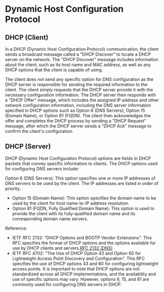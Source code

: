 # Dynamic Host Configuration Protocol

## DHCP (Client)
In a DHCP (Dynamic Host Configuration Protocol) communication, the client sends a broadcast message called a "DHCP Discover"
to locate a DHCP server on the network. The "DHCP Discover" message includes information about the client, such as its host 
name and MAC address, as well as any DHCP options that the client is capable of using.

The client does not send any specific option for DNS configuration as the DHCP server is responsible for sending the 
required information to the client. The client simply requests that the DHCP server provide it with the necessary 
configuration information. The DHCP server then responds with a "DHCP Offer" message, which includes the assigned 
IP address and other network configuration information, including the DNS server information specified in DHCP options 
such as Option 6 (DNS Servers), Option 15 (Domain Name), or Option 81 (FQDN). The client then acknowledges the offer
and completes the DHCP process by sending a "DHCP Request" message, after which the DHCP server sends a "DHCP Ack" 
message to confirm the client's configuration.


## DHCP (Server)
DHCP (Dynamic Host Configuration Protocol) options are fields in DHCP packets that convey specific information to clients. 
The DHCP options used for configuring DNS servers include:

Option 6 (DNS Servers): This option specifies one or more IP addresses of DNS servers to be used by the client. 
The IP addresses are listed in order of priority.

- Option 15 (Domain Name): This option specifies the domain name to be used by the client for host name-to-IP address 
resolution.
- Option 81 (FQDN, Fully Qualified Domain Name): This option is used to provide the client with its fully-qualified domain name and its corresponding domain name servers.


Reference:

- IETF RFC 2132: "DHCP Options and BOOTP Vendor Extensions". This RFC specifies the format of DHCP options and the options available for use by DHCP clients and servers.[RFC 2132 (DNS)](https://www.rfc-editor.org/rfc/rfc2132#section-3.8)
- IETF RFC 4702: "The Use of DHCP Option 43 and Option 60 for Lightweight Access Point Discovery and Configuration". This RFC specifies the use of DHCP options 43 and 60 for configuring lightweight access points.
It is important to note that DHCP options are not standardized across all DHCP implementations, and the availability and use of specific options may vary. However, options 6, 15, and 81 are commonly used for configuring DNS servers in DHCP.
